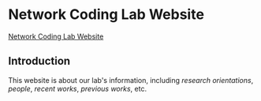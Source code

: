 # Network Coding Lab Website

[Network Coding Lab Website](https://shhyang.github.io/nlab/)

## Introduction 
This website is about our lab's information, including *research orientations*, *people*, *recent works*, *previous works*, etc. 
